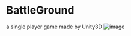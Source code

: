 # BattleGround
a single player game made by Unity3D
![image](https://github.com/houshuai/BattleGround/Assets/Textures/snip.png)
